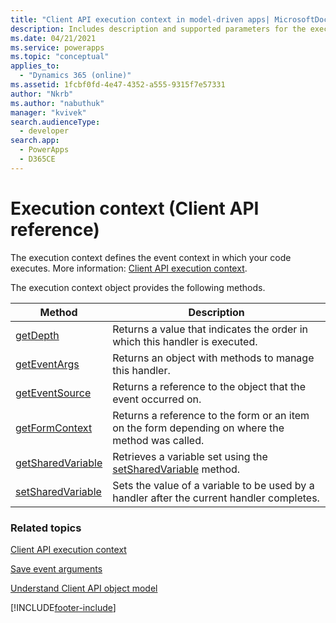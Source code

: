```yaml
---
title: "Client API execution context in model-driven apps| MicrosoftDocs"
description: Includes description and supported parameters for the executionContext method.
ms.date: 04/21/2021
ms.service: powerapps
ms.topic: "conceptual"
applies_to: 
  - "Dynamics 365 (online)"
ms.assetid: 1fcbf0fd-4e47-4352-a555-9315f7e57331
author: "Nkrb"
ms.author: "nabuthuk"
manager: "kvivek"
search.audienceType: 
  - developer
search.app: 
  - PowerApps
  - D365CE
---
```

# Execution context (Client API reference)



The execution context defines the event context in which your code executes. More information: [Client API execution context](../clientapi-execution-context.md).

The execution context object provides the following methods.

|Method |Description |
|---|---|
|[getDepth](executioncontext/getDepth.md)|Returns a value that indicates the order in which this handler is executed.|
|[getEventArgs](executioncontext/getEventArgs.md)|Returns an object with methods to manage this handler.|
|[getEventSource](executioncontext/getEventSource.md)|Returns a reference to the object that the event occurred on.|
|[getFormContext](executioncontext/getFormContext.md)|Returns a reference to the form or an item on the form depending on where the method was called.|
|[getSharedVariable](executioncontext/getSharedVariable.md)|Retrieves a variable set using the [setSharedVariable](executioncontext/setSharedVariable.md) method.|
|[setSharedVariable](executioncontext/setSharedVariable.md)|Sets the value of a variable to be used by a handler after the current handler completes.|

### Related topics

[Client API execution context](../clientapi-execution-context.md)

[Save event arguments](save-event-arguments.md)

[Understand Client API object model](../understand-clientapi-object-model.md) 



[!INCLUDE[footer-include](../../../../includes/footer-banner.md)]